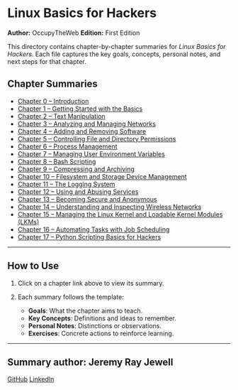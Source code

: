 # Linux Basics for Hackers

**Author:** OccupyTheWeb
**Edition:** First Edition

This directory contains chapter-by-chapter summaries for *Linux Basics for Hackers*. Each file captures the key goals, concepts, personal notes, and next steps for that chapter.

## Chapter Summaries

* [Chapter 0 – Introduction](linux-basics-for-hackers-chapter-00.md)
* [Chapter 1 – Getting Started with the Basics](linux-basics-for-hackers-chapter-01.md)
* [Chapter 2 – Text Manipulation](linux-basics-for-hackers-chapter-02.md)
* [Chapter 3 – Analyzing and Managing Networks](linux-basics-for-hackers-chapter-03.md)
* [Chapter 4 – Adding and Removing Software](linux-basics-for-hackers-chapter-04.md)
* [Chapter 5 – Controlling File and Directory Permissions](linux-basics-for-hackers-chapter-05.md)
* [Chapter 6 – Process Management](linux-basics-for-hackers-chapter-06.md)
* [Chapter 7 – Managing User Environment Variables](linux-basics-for-hackers-chapter-07.md)
* [Chapter 8 – Bash Scripting](linux-basics-for-hackers-chapter-08.md)
* [Chapter 9 – Compressing and Archiving](linux-basics-for-hackers-chapter-09.md)
* [Chapter 10 – Filesystem and Storage Device Management](linux-basics-for-hackers-chapter-10.md)
* [Chapter 11 – The Logging System](linux-basics-for-hackers-chapter-11.md)
* [Chapter 12 – Using and Abusing Services](linux-basics-for-hackers-chapter-12.md)
* [Chapter 13 – Becoming Secure and Anonymous](linux-basics-for-hackers-chapter-13.md)
* [Chapter 14 – Understanding and Inspecting Wireless Networks](linux-basics-for-hackers-chapter-14.md)
* [Chapter 15 – Managing the Linux Kernel and Loadable Kernel Modules (LKMs)](linux-basics-for-hackers-chapter-15.md)
* [Chapter 16 – Automating Tasks with Job Scheduling](linux-basics-for-hackers-chapter-16.md)
* [Chapter 17 – Python Scripting Basics for Hackers](linux-basics-for-hackers-chapter-17.md)


---

## How to Use

1. Click on a chapter link above to view its summary.
2. Each summary follows the template:

   * **Goals**: What the chapter aims to teach.
   * **Key Concepts**: Definitions and ideas to remember.
   * **Personal Notes**: Distinctions or observations.
   * **Exercises**: Concrete actions to reinforce learning.

---

## Summary author: **Jeremy Ray Jewell**
[GitHub](https://github.com/jeremyrayjewell)
[LinkedIn](https://www.linkedin.com/in/jeremyrayjewell)

